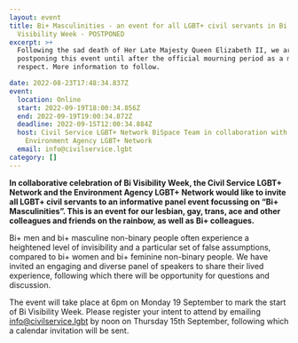 ```yaml
---
layout: event
title: Bi+ Masculinities - an event for all LGBT+ civil servants in Bi
  Visibility Week - POSTPONED
excerpt: >+
  Following the sad death of Her Late Majesty Queen Elizabeth II, we are
  postponing this event until after the official mourning period as a mark of
  respect. More information to follow.

date: 2022-08-23T17:48:34.837Z
event:
  location: Online
  start: 2022-09-19T18:00:34.856Z
  end: 2022-09-19T19:00:34.872Z
  deadline: 2022-09-15T12:00:34.884Z
  host: Civil Service LGBT+ Network BiSpace Team in collaboration with The
    Environment Agency LGBT+ Network
  email: info@civilservice.lgbt
category: []
---
```

**In collaborative celebration of Bi Visibility Week, the Civil Service LGBT+ Network and the Environment Agency LGBT+ Network would like to invite all LGBT+ civil servants to an informative panel event focussing on “Bi+ Masculinities”.  This is an event for our lesbian, gay, trans, ace and other colleagues and friends on the rainbow, as well as Bi+ colleagues.**

Bi+ men and bi+ masculine non-binary people often experience a heightened level of invisibility and a particular set of false assumptions, compared to bi+ women and bi+ feminine non-binary people.  We have invited an engaging and diverse panel of speakers to share their lived experience, following which there will be opportunity for questions and discussion.

The event will take place at 6pm on Monday 19 September to mark the start of Bi Visibility Week.  Please register your intent to attend by emailing <info@civilservice.lgbt> by noon on Thursday 15th September, following which a calendar invitation will be sent.